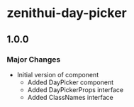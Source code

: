 # zenithui-day-picker

## 1.0.0

### Major Changes

- Initial version of component
  - Added DayPicker component
  - Added DayPickerProps interface
  - Added ClassNames interface
